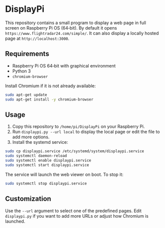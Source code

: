 # DisplayPi

This repository contains a small program to display a web page in full screen on Raspberry Pi OS (64‑bit). By default it opens `https://www.flightradar24.com/simple/`. It can also display a locally hosted page at `http://localhost:3000`.

## Requirements
- Raspberry Pi OS 64‑bit with graphical environment
- Python 3
- `chromium-browser`

Install Chromium if it is not already available:
```bash
sudo apt-get update
sudo apt-get install -y chromium-browser
```

## Usage
1. Copy this repository to `/home/pi/DisplayPi` on your Raspberry Pi.
2. Run `displaypi.py --url local` to display the local page or edit the file to add more options.
3. Install the systemd service:

```bash
sudo cp displaypi.service /etc/systemd/system/displaypi.service
sudo systemctl daemon-reload
sudo systemctl enable displaypi.service
sudo systemctl start displaypi.service
```

The service will launch the web viewer on boot. To stop it:

```bash
sudo systemctl stop displaypi.service
```

## Customization
Use the `--url` argument to select one of the predefined pages. Edit `displaypi.py` if you want to add more URLs or adjust how Chromium is launched.
